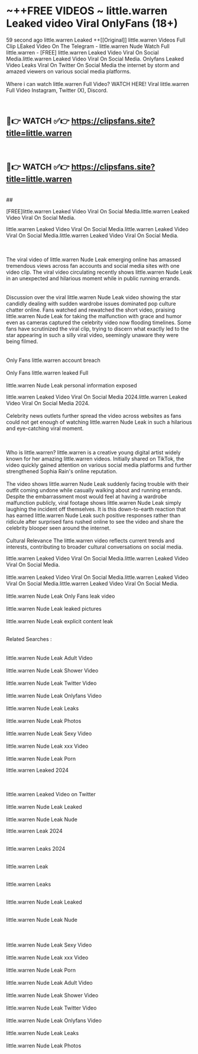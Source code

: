 # ~++FREE VIDEOS ~ little.warren Leaked video Viral OnlyFans (18+)<br>


59 second ago little.warren Leaked ++[[Original]] little.warren Videos Full Clip LEaked Video On The Telegram  - little.warren Nude  Watch Full little.warren - [FREE] little.warren Leaked Video Viral On Social Media.little.warren Leaked Video Viral On Social Media.   Onlyfans Leaked Video Leaks Viral On Twitter On Social Media the internet by storm and amazed viewers on various social media platforms. <br><br>
Where i can watch little.warren Full Video? WATCH HERE! Viral little.warren Full Video Instagram, Twitter (X), Discord. <br>


 <br>

##  🔴👉 WATCH ✅👉  <a href="https://clipsfans.site?title=little.warren&ref=git">https://clipsfans.site?title=little.warren</a> <br>
  <br>

##  🔴👉 WATCH ✅👉  <a href="https://clipsfans.site?title=little.warren&ref=git">https://clipsfans.site?title=little.warren</a> <br>
  <br>
  ##



[FREE]little.warren Leaked Video Viral On Social Media.little.warren Leaked Video Viral On Social Media. <br>

little.warren Leaked Video Viral On Social Media.little.warren Leaked Video Viral On Social Media.little.warren Leaked Video Viral On Social Media. <br>


  <br>

  <br>
The viral video of little.warren Nude Leak emerging online has amassed tremendous views across fan accounts and social media sites with one video clip. The viral video circulating recently shows little.warren Nude Leak in an unexpected and hilarious moment while in public running errands.<br>
<br>


<br>
Discussion over the viral little.warren Nude Leak video showing the star candidly dealing with sudden wardrobe issues dominated pop culture chatter online. Fans watched and rewatched the short video, praising little.warren Nude Leak for taking the malfunction with grace and humor even as cameras captured the celebrity video now flooding timelines. Some fans have scrutinized the viral clip, trying to discern what exactly led to the star appearing in such a silly viral video, seemingly unaware they were being filmed.<br>
<br>
<br> 
Only Fans little.warren account breach<br>
<br>
Only Fans little.warren leaked Full <br>
<br>
little.warren Nude Leak personal information exposed<br>

little.warren Leaked Video Viral On Social Media 2024.little.warren Leaked Video Viral On Social Media 2024. <br>
<br>
Celebrity news outlets further spread the video across websites as fans could not get enough of watching little.warren Nude Leak in such a hilarious and eye-catching viral moment.<br>
<br>

<br>
Who is little.warren? little.warren is a creative young digital artist widely known for her amazing little.warren videos. Initially shared on TikTok, the video quickly gained attention on various social media platforms and further strengthened Sophia Rain's online reputation.<br>
<br>
The video shows little.warren Nude Leak suddenly facing trouble with their outfit coming undone while casually walking about and running errands. Despite the embarrassment most would feel at having a wardrobe malfunction publicly, viral footage shows little.warren Nude Leak simply laughing the incident off themselves. It is this down-to-earth reaction that has earned little.warren Nude Leak such positive responses rather than ridicule after surprised fans rushed online to see the video and share the celebrity blooper seen around the internet.<br>
<br>
Cultural Relevance The little.warren video reflects current trends and interests, contributing to broader cultural conversations on social media.<br>

little.warren Leaked Video Viral On Social Media.little.warren Leaked Video Viral On Social Media.<br>
<br>
little.warren Leaked Video Viral On Social Media.little.warren Leaked Video Viral On Social Media.little.warren Leaked Video Viral On Social Media.<br>
<br>
little.warren Nude Leak Only Fans leak video<br>
<br>
little.warren Nude Leak leaked pictures<br>
<br>
little.warren Nude Leak explicit content leak<br>


<br>
Related Searches :<br>
<br>

<br>
little.warren Nude Leak Adult Video<br>
<br>
little.warren Nude Leak Shower Video<br>
<br>
little.warren Nude Leak Twitter Video<br>
<br>
little.warren Nude Leak Onlyfans Video<br>
<br>
little.warren Nude Leak Leaks<br>
<br>
little.warren Nude Leak Photos<br>

<br>
little.warren Nude Leak Sexy Video<br>
<br>
little.warren Nude Leak xxx Video<br>
<br>
little.warren Nude Leak Porn<br>

little.warren  Leaked 2024 <br> <br>
<br>

little.warren Leaked Video on Twitter <br>
<br>
little.warren Nude Leak Leaked<br>
<br>
little.warren Nude Leak Nude<br>


little.warren  Leak 2024 <br> <br>



little.warren  Leaks 2024 <br> <br>



 
little.warren  Leak<br> <br>



little.warren  Leaks<br> <br>


little.warren Nude Leak Leaked<br> <br>

little.warren Nude Leak Nude<br> <br>
<br> <br>
little.warren Nude Leak Sexy Video
<br> <br>
little.warren Nude Leak xxx Video
<br> <br>
little.warren Nude Leak Porn
<br> <br>
little.warren Nude Leak Adult Video
<br> <br>
little.warren Nude Leak Shower Video
<br> <br>
little.warren Nude Leak Twitter Video
<br> <br>
little.warren Nude Leak Onlyfans Video
<br> <br>
little.warren Nude Leak Leaks
<br> <br>
little.warren Nude Leak Photos






</p>




 



</p>











